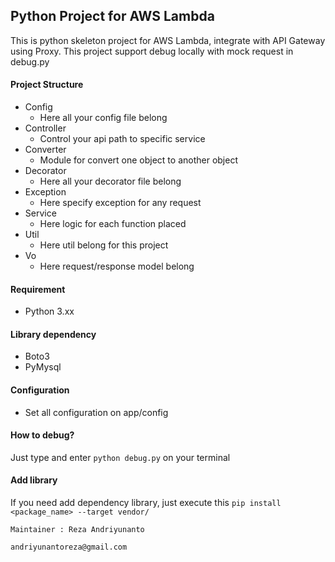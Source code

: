 ## Python Project for AWS Lambda

This is python skeleton project for AWS Lambda, integrate with API Gateway using Proxy.
This project support debug locally with mock request in debug.py

#### Project Structure
- Config 
    - Here all your config file belong
- Controller
    - Control your api path to specific service
- Converter
    - Module for convert one object to another object
- Decorator
    - Here all your decorator file belong
- Exception
    - Here specify exception for any request
- Service
    - Here logic for each function placed
- Util
    - Here util belong for this project    
- Vo
    - Here request/response model belong

#### Requirement
- Python 3.xx

#### Library dependency
- Boto3
- PyMysql

#### Configuration
- Set all configuration on app/config

#### How to debug?
Just type and enter `python debug.py` on your terminal

#### Add library
If you need add dependency library, just execute this `pip install <package_name> --target vendor/`
```
Maintainer : Reza Andriyunanto

andriyunantoreza@gmail.com
```